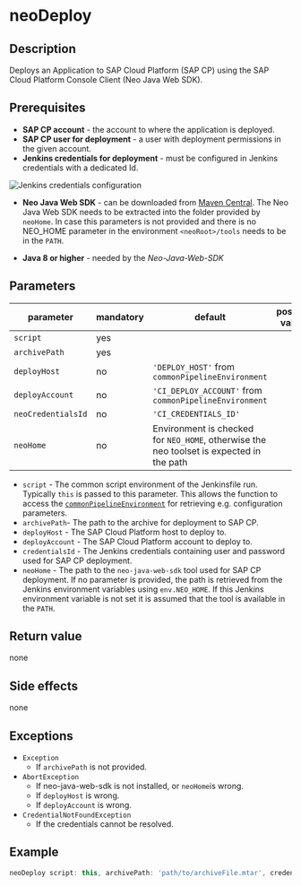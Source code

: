 # neoDeploy

## Description
Deploys an Application to SAP Cloud Platform (SAP CP) using the SAP Cloud Platform Console Client (Neo Java Web SDK).
    
## Prerequisites

* **SAP CP account** - the account to where the application is deployed.
* **SAP CP user for deployment** - a user with deployment permissions in the given account.
* **Jenkins credentials for deployment** - must be configured in Jenkins credentials with a dedicated Id.

![Jenkins credentials configuration](../images/neo_credentials.png)
    
* **Neo Java Web SDK** - can be downloaded from [Maven Central](http://central.maven.org/maven2/com/sap/cloud/neo-java-web-sdk/). The Neo Java Web SDK
needs to be extracted into the folder provided by `neoHome`. In case this parameters is not provided and there is no NEO_HOME parameter in the environment
`<neoRoot>/tools` needs to be in the `PATH`.

* **Java 8 or higher** - needed by the *Neo-Java-Web-SDK*

## Parameters

| parameter          | mandatory | default                                                                                  | possible values |
| -------------------|-----------|------------------------------------------------------------------------------------------|-----------------|
| `script`           | yes       |                                                                                          |                 |
| `archivePath`      | yes       |                                                                                          |                 |
| `deployHost`       | no        | `'DEPLOY_HOST'` from `commonPipelineEnvironment`                                         |                 |
| `deployAccount`    | no        | `'CI_DEPLOY_ACCOUNT'` from `commonPipelineEnvironment`                                   |                 |
| `neoCredentialsId` | no        | `'CI_CREDENTIALS_ID'`                                                                    |                 |
| `neoHome`          | no        | Environment is checked for `NEO_HOME`, otherwise the neo toolset is expected in the path |                 |

* `script` - The common script environment of the Jenkinsfile run. Typically `this` is passed to this parameter. This allows the function to access the [`commonPipelineEnvironment`](commonPipelineEnvironment.md) for retrieving e.g. configuration parameters.
* `archivePath`- The path to the archive for deployment to SAP CP.
* `deployHost` - The SAP Cloud Platform host to deploy to.
* `deployAccount` - The SAP Cloud Platform account to deploy to.
* `credentialsId` - The Jenkins credentials containing user and password used for SAP CP deployment.
* `neoHome` - The path to the `neo-java-web-sdk` tool used for SAP CP deployment. If no parameter is provided, the path is retrieved from the Jenkins environment variables using `env.NEO_HOME`. If this Jenkins environment variable is not set it is assumed that the tool is available in the `PATH`.

## Return value

none

## Side effects

none

## Exceptions

* `Exception`
    * If `archivePath` is not provided.
* `AbortException`
    * If neo-java-web-sdk is not installed, or `neoHome`is wrong.
    * If `deployHost` is wrong.
    * If `deployAccount` is wrong.
* `CredentialNotFoundException`
    * If the credentials cannot be resolved.

## Example

```groovy
neoDeploy script: this, archivePath: 'path/to/archiveFile.mtar', credentialsId: 'my-credentials-id'
```
